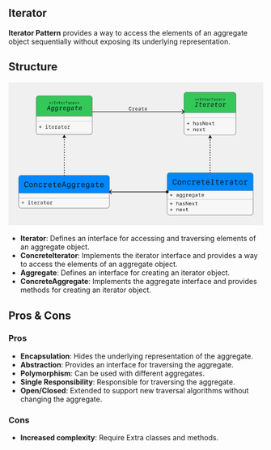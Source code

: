 ## Iterator

**Iterator Pattern** provides a way to access the elements of an aggregate object sequentially without exposing its underlying representation.

## Structure

![Iterator Pattern](images/iterator.png)
- **Iterator**: Defines an interface for accessing and traversing elements of an aggregate object.
- **ConcreteIterator**: Implements the iterator interface and provides a way to access the elements of an aggregate object.
- **Aggregate**: Defines an interface for creating an iterator object.
- **ConcreteAggregate**: Implements the aggregate interface and provides methods for creating an iterator object.

## Pros & Cons

### Pros

- **Encapsulation**: Hides the underlying representation of the aggregate.
- **Abstraction**: Provides an interface for traversing the aggregate.
- **Polymorphism**: Can be used with different aggregates.
- **Single Responsibility**: Responsible for traversing the aggregate.
- **Open/Closed**: Extended to support new traversal algorithms without changing the aggregate.

### Cons
- **Increased complexity**: Require Extra classes and methods.
